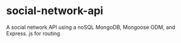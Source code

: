 # social-network-api
A social network API using a noSQL MongoDB, Mongoose ODM, and Express. js for routing
